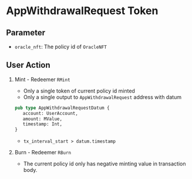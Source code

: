 # AppWithdrawalRequest Token

## Parameter

- `oracle_nft`: The policy id of `OracleNFT`

## User Action

1. Mint - Redeemer `RMint`

   - Only a single token of current policy id minted
   - Only a single output to `AppWithdrawalRequest` address with datum

   ```rs
   pub type AppWithdrawalRequestDatum {
      account: UserAccount,
      amount: MValue,
      timestamp: Int,
   }
   ```

   - `tx_interval_start > datum.timestamp`

2. Burn - Redeemer `RBurn`

   - The current policy id only has negative minting value in transaction body.
